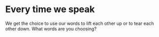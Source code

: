 # Every time we speak

We get the choice to use our words to lift each other up or to tear each other down. What words are you choosing?
